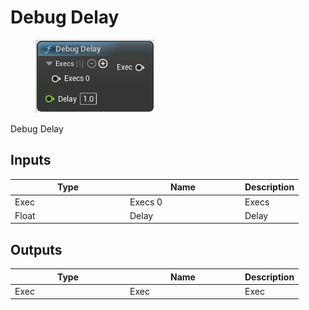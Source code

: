 # Debug Delay

<div align="left" data-full-width="false">

<figure><img src="Debug_Delay.png" alt=""><figcaption></figcaption></figure>

</div>

Debug Delay

## Inputs

<table>
<thead><tr><th width="170">Type</th><th width="170">Name</th><th>Description</th></tr></thead>
<tbody>
<tr><td>Exec</td><td>Execs 0</td><td>Execs</td></tr>
<tr><td>Float</td><td>Delay</td><td>Delay</td></tr>
</tbody>
</table>

## Outputs

<table>
<thead><tr><th width="170">Type</th><th width="170">Name</th><th>Description</th></tr></thead>
<tbody>
<tr><td>Exec</td><td>Exec</td><td>Exec</td></tr>
</tbody>
</table>